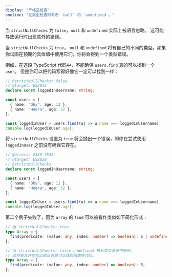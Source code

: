 ```yaml
---
display: "严格空检查"
oneline: "在类型检查时考虑 `null` 和 `undefined`。"
---
```


当 `strictNullChecks` 为 `false`，`null` 和 `undefined` 实际上被语言忽略。
这可能导致运行时出现意外的错误。

当 `strictNullChecks` 为 `true`， `null` 和 `undefined` 将有自己的不同的类型。如果你试图在预期的具体值中使用它们，你将会得到一个类型错误。

例如，在这段 TypeScript 代码中，不能确保 `users.find` 真的可以找到一个 `user`。
但是你可以把代码写得好像它一定可以找到一样：

```ts twoslash
// @strictNullChecks: false
// @target: ES2015
declare const loggedInUsername: string;

const users = [
  { name: "Oby", age: 12 },
  { name: "Heera", age: 32 },
];

const loggedInUser = users.find((u) => u.name === loggedInUsername);
console.log(loggedInUser.age);
```

将 `strictNullChecks` 设置为 `true` 将会抛出一个错误，即你在尝试使用 `loggedInUser` 之前没有确保它存在。

```ts twoslash
// @errors: 2339 2532
// @target: ES2020
// @strictNullChecks
declare const loggedInUsername: string;

const users = [
  { name: "Oby", age: 12 },
  { name: "Heera", age: 32 },
];

const loggedInUser = users.find((u) => u.name === loggedInUsername);
console.log(loggedInUser.age);
```

第二个例子失败了，因为 `array` 的 `find` 可以被看作类似如下简化形式：

```ts
// 当 strictNullChecks: true
type Array = {
  find(predicate: (value: any, index: number) => boolean): S | undefined;
};

// 当 strictNullChecks: false undefined 被从类型系统中删除，
// 这将会允许你写出假设总是可以找到结果的代码。
type Array = {
  find(predicate: (value: any, index: number) => boolean): S;
};
```
